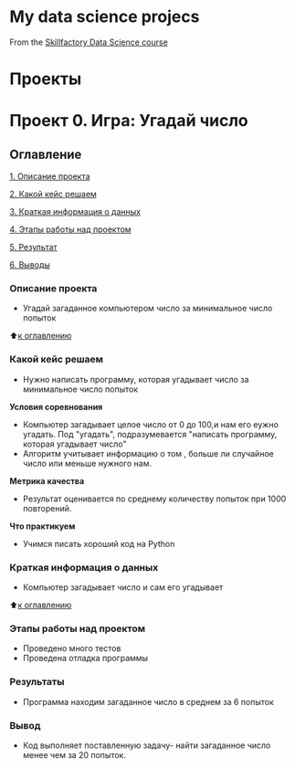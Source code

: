 # My data science projecs
From the [Skillfactory Data Science course](https://cat.2035.university/rall/course/12234/?_ga=2.145831668.1135100999.1676261259-1928843576.1663994200)

# Проекты

# Проект 0. Игра: Угадай число 
## Оглавление
[1. Описание проекта](https://github.com/natali12851285/guess-number-task#описание-проекта)

[2. Какой кейс решаем](https://github.com/natali12851285/guess-number-task#какой-кейс-решаем)

[3. Краткая информация о данных](https://github.com/natali12851285/guess-number-task#краткая-информация-о-данных)

[4. Этапы работы над проектом](https://github.com/natali12851285/guess-number-task#этапы-работы-над-проектом)

[5. Результат](https://github.com/natali12851285/guess-number-task#результаты)

[6. Выводы](https://github.com/natali12851285/guess-number-task#вывод)

### Описание проекта
- Угадай загаданное компьютером число за минимальное число попыток

:arrow_up:[к оглавлению](https://github.com/natali12851285/guess-number-task#оглавление)
### Какой кейс решаем
- Нужно написать программу, которая угадывает число за минимальное число попыток

**Условия соревнования**
- Компьютер загадывает целое число от 0 до 100,и нам его еужно угадать. Под "угадать", подразумевается "написать программу, которая угадывает число"
- Алгоритм учитывает информацию о том , больше ли случайное число или меньше нужного нам.

**Метрика качества**
- Результат оценивается по среднему количеству попыток при 1000 повторений.

**Что практикуем**
- Учимся писать хороший код на Python

### Краткая информация о данных
- Компьютер загадывает число и сам его угадывает 

:arrow_up:[к оглавлению](https://github.com/natali12851285/guess-number-task#оглавление)

### Этапы работы над проектом
- Проведено много тестов 
- Проведена отладка программы

### Результаты
- Программа находим загаданное число в среднем за 6 попыток

### Вывод
- Код выполняет поставленную задачу- найти загаданное число менее чем за 20 попыток.